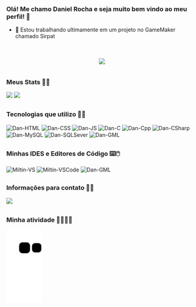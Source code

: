 ### Olá! Me chamo Daniel Rocha e seja muito bem vindo ao meu perfil! 👋
- 🔭 Estou trabalhando ultimamente em um projeto no GameMaker chamado Sirpat

<h1 align="center">
    <img src="Sirpat.gif" style="display: inline; text-align: center;">
</h1>

##
### Meus Stats 🤖📃
<div align-items="center" justify-content="center">
    <img height="150em" src="https://github-readme-stats.vercel.app/api?username=HeroNinjaDan&theme=tokyonight">
    <img height="150em" src="https://github-readme-stats.vercel.app/api/top-langs/?username=HeroNinjaDan&layout=compact&theme=tokyonight">
  </div>

##
### Tecnologias que utilizo 👨‍💻
<div style="display: inline_block">
  <img align="center" alt="Dan-HTML" height="30" width="40" src="https://cdn.jsdelivr.net/gh/devicons/devicon/icons/html5/html5-plain.svg">
  <img align="center" alt="Dan-CSS" height="30" width="40" src="https://cdn.jsdelivr.net/gh/devicons/devicon/icons/css3/css3-plain.svg">
  <img align="center" alt="Dan-JS" height="30" width="40" src="https://cdn.jsdelivr.net/gh/devicons/devicon/icons/javascript/javascript-plain.svg">
  <img align="center" alt="Dan-C" height="30" width="40" src="https://cdn.jsdelivr.net/gh/devicons/devicon/icons/c/c-plain.svg" />
  <img align="center" alt="Dan-Cpp" height="30" width="40" src="https://cdn.jsdelivr.net/gh/devicons/devicon/icons/cplusplus/cplusplus-plain.svg" />
  <img align="center" alt="Dan-CSharp" height="30" width="40" src="https://cdn.jsdelivr.net/gh/devicons/devicon/icons/csharp/csharp-plain.svg">
  <img align="center" alt="Dan-MySQL" height="30" width="40" src="https://cdn.jsdelivr.net/gh/devicons/devicon/icons/mysql/mysql-plain.svg" />
  <img align="center" alt="Dan-SQLSever" height="30" width="40" src="https://cdn.jsdelivr.net/gh/devicons/devicon/icons/microsoftsqlserver/microsoftsqlserver-plain.svg" />
   <img align="center" alt="Dan-GML" height="30" width="40" src="https://www.filepicker.io/api/file/CFNm2o8yTMmrxIeIr0bm" />
</div>

##
### Minhas IDES e Editores de Código ⌨️🖱️
<div style="display: inline_block">
  <img align="center" alt="Miltin-VS" height="30" width="40" src="https://cdn.jsdelivr.net/gh/devicons/devicon/icons/visualstudio/visualstudio-plain.svg">
  <img align="center" alt="Miltin-VSCode" height="30" width="40" src="https://cdn.jsdelivr.net/gh/devicons/devicon/icons/vscode/vscode-original.svg">
  <img align="center" alt="Dan-GML" height="30" width="40" src="https://www.filepicker.io/api/file/CFNm2o8yTMmrxIeIr0bm" />
</div>

##
### Informações para contato 📧📨
<div>
  <a href="mailto:frleinad@gmail.com"><img src="https://img.shields.io/badge/Gmail-D14836?style=for-the-badge&logo=gmail&logoColor=white" target="_blank"></a>
</div>

##
### Minha atividade 🏃🏻‍♂️✅
![Snake animation](https://github.com/HeroNinjaDan/HeroNinjaDan/blob/output/github-contribution-grid-snake.svg)

